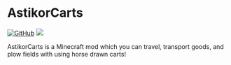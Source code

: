 # AstikorCarts

[![GitHub](https://img.shields.io/github/license/MennoMax/astikor-carts.svg)](https://github.com/MennoMax/astikor-carts/blob/master/LICENSE.md)
[![](http://cf.way2muchnoise.eu/full_astikorcarts_downloads.svg)](https://minecraft.curseforge.com/projects/astikorcarts)

AstikorCarts is a Minecraft mod which you can travel, transport goods, and plow fields with using horse drawn carts!

